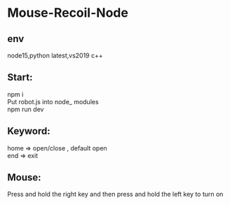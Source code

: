 # Mouse-Recoil-Node
## env <br>
node15,python latest,vs2019 c++
## Start: <br>
npm i<br>
Put robot.js into node_ modules<br>
npm run dev
## Keyword: <br>
home => open/close , default open<br>
end => exit
## Mouse: <br>
Press and hold the right key and then press and hold the left key to turn on

